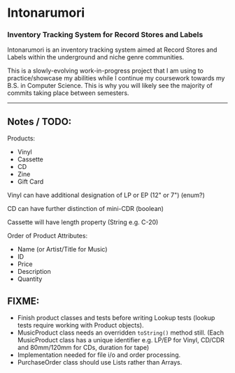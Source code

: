 # Intonarumori
### Inventory Tracking System for Record Stores and Labels

Intonarumori is an inventory tracking system aimed at Record Stores and Labels within the underground and niche genre communities. 

This is a slowly-evolving work-in-progress project that I am using to practice/showcase my abilities while I 
continue my coursework towards my B.S. in Computer Science. This is why you will likely see the majority of commits 
taking place between semesters.
***
## Notes / TODO:
Products:
- Vinyl
- Cassette
- CD
- Zine
- Gift Card

Vinyl can have additional designation of LP or EP (12" or 7") (enum?)

CD can have further distinction of mini-CDR (boolean)

Cassette will have length property (String e.g. C-20)

Order of Product Attributes:
- Name (or Artist/Title for Music)
- ID
- Price
- Description
- Quantity 

## FIXME: 
- Finish product classes and tests before writing Lookup tests (lookup tests require working with Product objects).
- MusicProduct class needs an overridden `toString()` method still. (Each MusicProduct class has a unique identifier 
  e.g. LP/EP for Vinyl, CD/CDR and 80mm/120mm for CDs, duration for tape)
- Implementation needed for file i/o and order processing.
- PurchaseOrder class should use Lists rather than Arrays.
